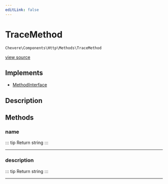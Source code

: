 ```yaml
---
editLink: false
---
```


# TraceMethod

`Chevere\Components\Http\Methods\TraceMethod`

[view source](https://github.com/chevere/chevere/blob/master/src/Chevere/Components/Http/Methods/TraceMethod.php)

## Implements

- [MethodInterface](../../../Interfaces/Http/MethodInterface.md)

## Description



## Methods

### name

::: tip Return
string
:::

---

### description

::: tip Return
string
:::

---

